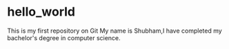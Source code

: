 # hello_world
This is my first repository on Git
My name is Shubham,I have completed my bachelor's degree in computer science.
